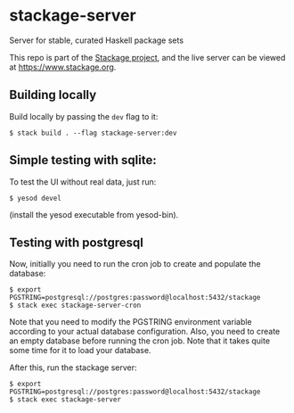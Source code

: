 # stackage-server

Server for stable, curated Haskell package sets

This repo is part of the [Stackage project](https://github.com/commercialhaskell/stackage),
and the live server can be viewed at https://www.stackage.org.

## Building locally

Build locally by passing the `dev` flag to it:

``` shellsession
$ stack build . --flag stackage-server:dev
```

## Simple testing with sqlite:
To test the UI without real data, just run:
```
$ yesod devel
```
(install the yesod executable from yesod-bin).

## Testing with postgresql
Now, initially you need to run the cron job to create and populate the database:

``` shellsession
$ export PGSTRING=postgresql://postgres:password@localhost:5432/stackage
$ stack exec stackage-server-cron
```

Note that you need to modify the PGSTRING environment variable according to your actual database configuration. Also, you need to create an empty database before running the cron job. Note that it takes quite some time for it to load your database.

After this, run the stackage server:

``` shellsession
$ export PGSTRING=postgresql://postgres:password@localhost:5432/stackage
$ stack exec stackage-server
```
